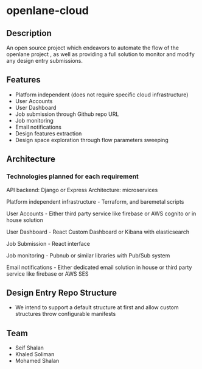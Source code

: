 # openlane-cloud

## Description

An open source project which endeavors to automate the flow of the openlane project <Link here>, as well as providing a full solution to monitor and modify any design entry submissions.

## Features
+ Platform independent (does not require specific cloud infrastructure)
+ User Accounts
+ User Dashboard
+ Job submission through Github repo URL
+ Job monitoring 
+ Email notifications
+ Design features extraction
+ Design space exploration through flow parameters sweeping

## Architecture

### Technologies planned for each requirement

API backend:
Django or Express
Architecture: microservices

Platform independent infrastructure -
Terraform, and baremetal scripts

User Accounts - 
Either third party service like firebase or AWS cognito or in house solution

User Dashboard -
React Custom Dashboard or Kibana with elasticsearch

Job Submission - 
React interface

Job monitoring -
Pubnub or similar libraries with Pub/Sub system

Email notifications -
Either dedicated email solution in house or third party service like firebase or AWS SES

## Design Entry Repo Structure

- We intend to support a default structure at first and allow custom structures throw configurable manifests


## Team
 - Seif Shalan
 - Khaled Soliman
 - Mohamed Shalan
